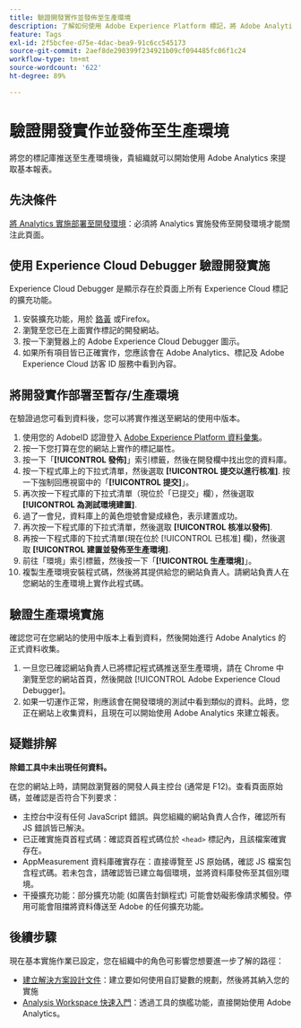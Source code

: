 ```yaml
---
title: 驗證開發實作並發佈至生產環境
description: 了解如何使用 Adobe Experience Platform 標記，將 Adobe Analytics 部署至您的生產環境中。
feature: Tags
exl-id: 2f5bcfee-d75e-4dac-bea9-91c6cc545173
source-git-commit: 2aef8de290399f234921b09cf094485fc06f1c24
workflow-type: tm+mt
source-wordcount: '622'
ht-degree: 89%

---
```


# 驗證開發實作並發佈至生產環境

將您的標記庫推送至生產環境後，貴組織就可以開始使用 Adobe Analytics 來提取基本報表。

## 先決條件

[將 Analytics 實施部署至開發環境](deploy-dev.md)：必須將 Analytics 實施發佈至開發環境才能關注此頁面。

## 使用 Experience Cloud Debugger 驗證開發實施

Experience Cloud Debugger 是顯示存在於頁面上所有 Experience Cloud 標記的擴充功能。

1. 安裝擴充功能，用於 [鉻黃](https://chrome.google.com/webstore/detail/adobe-experience-platform/bfnnokhpnncpkdmbokanobigaccjkpob) 或Firefox。
2. 瀏覽至您已在上面實作標記的開發網站。
3. 按一下瀏覽器上的 Adobe Experience Cloud Debugger 圖示。
4. 如果所有項目皆已正確實作，您應該會在 Adobe Analytics、標記及 Adobe Experience Cloud 訪客 ID 服務中看到內容。

## 將開發實作部署至暫存/生產環境

在驗證過您可看到資料後，您可以將實作推送至網站的使用中版本。

1. 使用您的 AdobeID 認證登入 [Adobe Experience Platform 資料彙集](https://experience.adobe.com/data-collection)。
1. 按一下您打算在您的網站上實作的標記屬性。
1. 按一下「**[!UICONTROL 發佈]**」索引標籤，然後在開發欄中找出您的資料庫。
1. 按一下程式庫上的下拉式清單，然後選取 **[!UICONTROL 提交以進行核准]**. 按一下強制回應視窗中的「**[!UICONTROL 提交]**」。
1. 再次按一下程式庫的下拉式清單（現位於「已提交」欄），然後選取 **[!UICONTROL 為測試環境建置]**.
1. 過了一會兒，資料庫上的黃色燈號會變成綠色，表示建置成功。
1. 再次按一下程式庫的下拉式清單，然後選取 **[!UICONTROL 核准以發佈]**.
1. 再按一下程式庫的下拉式清單(現在位於 [!UICONTROL 已核准] 欄)，然後選取 **[!UICONTROL 建置並發佈至生產環境]**.
1. 前往「環境」索引標籤，然後按一下「**[!UICONTROL 生產環境]**」。
1. 複製生產環境安裝程式碼，然後將其提供給您的網站負責人。請網站負責人在您網站的生產環境上實作此程式碼。

## 驗證生產環境實施

確認您可在您網站的使用中版本上看到資料，然後開始進行 Adobe Analytics 的正式資料收集。

1. 一旦您已確認網站負責人已將標記程式碼推送至生產環境，請在 Chrome 中瀏覽至您的網站首頁，然後開啟 [!UICONTROL Adobe Experience Cloud Debugger]。
2. 如果一切運作正常，則應該會在開發環境的測試中看到類似的資料。此時，您正在網站上收集資料，且現在可以開始使用 Adobe Analytics 來建立報表。

## 疑難排解

**除錯工具中未出現任何資料。**

在您的網站上時，請開啟瀏覽器的開發人員主控台 (通常是 F12)。查看頁面原始碼，並確認是否符合下列要求：

* 主控台中沒有任何 JavaScript 錯誤。與您組織的網站負責人合作，確認所有 JS 錯誤皆已解決。
* 已正確實施頁首程式碼：確認頁首程式碼位於 `<head>` 標記內，且該檔案確實存在。
* AppMeasurement 資料庫確實存在：直接導覽至 JS 原始碼，確認 JS 檔案包含程式碼。若未包含，請確認皆已建立每個環境，並將資料庫發佈至其個別環境。
* 干擾擴充功能：部分擴充功能 (如廣告封鎖程式) 可能會妨礙影像請求觸發。停用可能會阻擋將資料傳送至 Adobe 的任何擴充功能。

## 後續步驟

現在基本實施作業已設定，您在組織中的角色可影響您想要進一步了解的路徑：

* [建立解決方案設計文件](../prepare/solution-design.md)：建立要如何使用自訂變數的規劃，然後將其納入您的實施
* [Analysis Workspace 快速入門](/help/analyze/analysis-workspace/home.md)：透過工具的旗艦功能，直接開始使用 Adobe Analytics。
